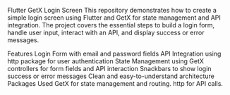 Flutter GetX Login Screen
This repository demonstrates how to create a simple login screen using Flutter and GetX for state management and API integration. The project covers the essential steps to build a login form, handle user input, interact with an API, and display success or error messages.

Features
Login Form with email and password fields
API Integration using http package for user authentication
State Management using GetX controllers for form fields and API interaction
Snackbars to show login success or error messages
Clean and easy-to-understand architecture
Packages Used
GetX for state management and routing.
http for API calls.
